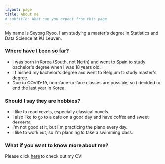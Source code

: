 ```yaml
---
layout: page
title: About me
# subtitle: What can you expect from this page
---
```


My name is Seyong Ryoo. I am studying a master's degree in Statistics and Data Science at KU Leuven.

### Where have I been so far?
- I was born in Korea (South, not North) and went to Spain to study bachelor's degree when I was 18 years old.
- I finished my bachelor's degree and went to Belgium to study master's degree.
- Due to COVID-19, non-face-to-face classes are possible, so I decided to end the last year in Korea.

### Should I say they are hobbies?
- I like to read novels, especially classical novels. 
- I also like to go to a cafe on a good day and have coffee and sweet desserts.
- I'm not good at it, but I'm practicing the piano every day.
- I like to work out, so I'm planning to take a swimming class.

### What if you want to know more about me?
Please click [here]({{seyong2.github.io}}/assets/cv.pdf) to check out my CV!
